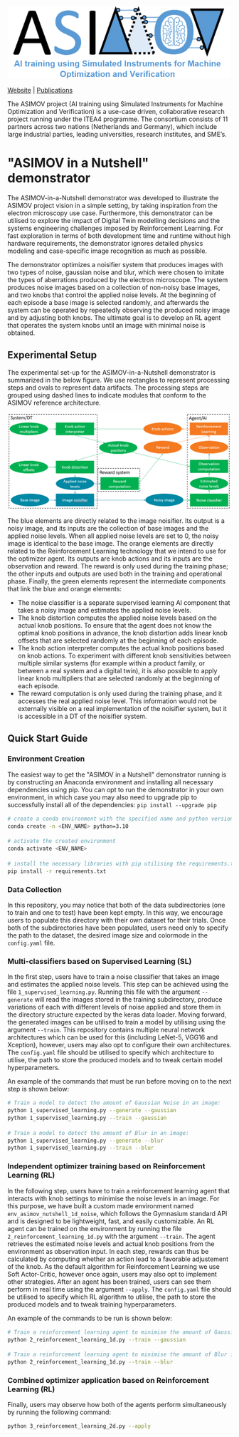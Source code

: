 <p align="center">
	<img src="https://github.com/TNO/Asimov-in-a-Nutshell/blob/21ec05bb9a888dd6f4c1c580876bf38e9c206d2d/asimov-logo.png" width="500px"/>
</p>

[Website](https://asimov-project.eu) | [Publications](https://itea4.org/project/asimov.html)

The ASIMOV project (AI training using Simulated Instruments for Machine Optimization and Verification) is a use-case driven, collaborative research project running under the ITEA4 programme. The consortium consists of 11 partners across two nations (Netherlands and Germany), which include large industrial parties, leading universities, research institutes, and SME’s.

# "ASIMOV in a Nutshell" demonstrator

The ASIMOV-in-a-Nutshell demonstrator was developed to illustrate the ASIMOV project vision in a simple setting, by taking inspiration from the electron microscopy use case. Furthermore, this demonstrator can be utilised to explore the impact of Digital Twin modelling decisions and the systems engineering challenges imposed by Reinforcement Learning. For fast exploration in terms of both development time and runtime without high hardware requirements, the demonstrator ignores detailed physics modeling and case-specific image recognition as much as possible.

The demonstrator optimizes a noisifier system that produces images with two types of noise, gaussian noise and blur, which were chosen to imitate the types of aberrations produced by the electron microscope. The system produces noise images based on a collection of non-noisy base images, and two knobs that control the applied noise levels. At the beginning of each episode a base image is selected randomly, and afterwards the system can be operated by repeatedly observing the produced noisy image and by adjusting both knobs. The ultimate goal is to develop an RL agent that operates the system knobs until an image with minimal noise is obtained. 

## Experimental Setup

The experimental set-up for the ASIMOV-in-a-Nutshell demonstrator is summarized in the below figure. We use rectangles to represent processing steps and ovals to represent data artifacts. The processing steps are grouped using dashed lines to indicate modules that conform to the ASIMOV reference architecture.

<p align="center">
	<img src="https://github.com/TNO/Asimov-in-a-Nutshell/blob/21ec05bb9a888dd6f4c1c580876bf38e9c206d2d/demonstrator-setup.png" width="500px"/>
</p>

The blue elements are directly related to the image noisifier. Its output is a noisy image, and its inputs are the collection of base images and the applied noise levels. When all applied noise levels are set to 0, the noisy image is identical to the base image.
The orange elements are directly related to the Reinforcement Learning technology that we intend to use for the optimizer agent. Its outputs are knob actions and its inputs are the observation and reward. The reward is only used during the training phase; the other inputs and outputs are used both in the training and operational phase. Finally, the green elements represent the intermediate components that link the blue and orange elements:
- The noise classifier is a separate supervised learning AI component that takes a noisy image and estimates the applied noise levels.
- The knob distortion computes the applied noise levels based on the actual knob positions. To ensure that the agent does not know the optimal knob positions in advance, the knob distortion adds linear knob offsets that are selected randomly at the beginning of each episode.
- The knob action interpreter computes the actual knob positions based on knob actions. To experiment with different knob sensitivities between multiple similar systems (for example within a product family, or between a real system and a digital twin), it is also possible to apply linear knob multipliers that are selected randomly at the beginning of each episode.
- The reward computation is only used during the training phase, and it accesses the real applied noise level. This information would not be externally visible on a real implementation of the noisifier system, but it is accessible in a DT of the noisifier system.

## Quick Start Guide

### Environment Creation

The easiest way to get the "ASIMOV in a Nutshell" demonstrator running is by constructing an Anaconda environment and installing all necessary dependencies using pip. You can opt to run the demonstrator in your own environment, in which case you may also need to upgrade pip to successfully install all of the dependencies: `pip install --upgrade pip`

```bash
# create a conda environment with the specified name and python version 3.10.
conda create -n <ENV_NAME> python=3.10

# activate the created environment
conda activate <ENV_NAME>

# install the necessary libraries with pip utilising the requirements.txt file in the repo. 
pip install -r requirements.txt
```

### Data Collection

In this repository, you may notice that both of the data subdirectories (one to train and one to test) have been kept empty. In this way, we encourage users to populate this directory with their own dataset for their trials. Once both of the subdirectories have been populated, users need only to specify the path to the dataset, the desired image size and colormode in the `config.yaml` file.

### Multi-classifiers based on Supervised Learning (SL)

In the first step, users have to train a noise classifier that takes an image and estimates the applied noise levels. This step can be achieved using the file `1_supervised_learning.py`. Running this file with the argument `--generate` will read the images stored in the training subdirectory, produce variations of each with different levels of noise applied and store them in the directory structure expected by the keras data loader. Moving forward, the generated images can be utilised to train a model by utilising using the argument `--train`. This repository contains multiple neural network architectures which can be used for this (including LeNet-5, VGG16 and Xception), however, users may also opt to configure their own architectures. The `config.yaml` file should be utilised to specify which architecture to utilise, the path to store the produced models and to tweak certain model hyperparameters.

An example of the commands that must be run before moving on to the next step is shown below:
```bash
# Train a model to detect the amount of Gaussian Noise in an image:
python 1_supervised_learning.py --generate --gaussian
python 1_supervised_learning.py --train --gaussian

# Train a model to detect the amount of Blur in an image:
python 1_supervised_learning.py --generate --blur
python 1_supervised_learning.py --train --blur
```

### Independent optimizer training based on Reinforcement Learning (RL)

In the following step, users have to train a reinforcement learning agent that interacts with knob settings to minimise the noise levels in an image. For this purpose, we have built a custom made environment named `env_asimov_nutshell_1d_noise`, which follows the Gymnasium standard API and is designed to be lightweight, fast, and easily customizable. An RL agent can be trained on the environment by running the file `2_reinforcement_learning_1d.py` with the argument `--train`. The agent retrieves the estimated noise levels and actual knob positions from the environment as observation input. In each step, rewards can thus be calculated by computing whether an action lead to a favorable adjustement of the knob. As the default algorithm for Reinforcement Learning we use Soft Actor-Critic, however once again, users may also opt to implement other strategies. After an agent has been trained, users can see them perform in real time using the argument `--apply`. The `config.yaml` file should be utilised to specify which RL algorithm to utilise, the path to store the produced models and to tweak training hyperparameters.

An example of the commands to be run is shown below:
```bash
# Train a reinforcement learning agent to minimise the amount of Gaussian Noise in an image:
python 2_reinforcement_learning_1d.py --train --gaussian

# Train a reinforcement learning agent to minimise the amount of Blur in an image:
python 2_reinforcement_learning_1d.py --train --blur
```

### Combined optimizer application based on Reinforcement Learning (RL)

Finally, users may observe how both of the agents perform simultaneously by running the following command:

```bash
python 3_reinforcement_learning_2d.py --apply
```
